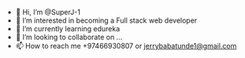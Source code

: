 - 👋 Hi, I’m @SuperJ-1
- 👀 I’m interested in becoming a Full stack web developer
- 🌱 I’m currently learning edureka
- 💞️ I’m looking to collaborate on ...
- 📫 How to reach me +97466930807 or jerrybabatunde1@gmail.com

<!---
SuperJ-1/SuperJ-1 is a ✨ special ✨ repository because its `README.md` (this file) appears on your GitHub profile.
You can click the Preview link to take a look at your changes.
--->
